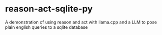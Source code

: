 # reason-act-sqlite-py
A demonstration of using reason and act with llama.cpp and a LLM to pose plain english queries to a sqlite database
